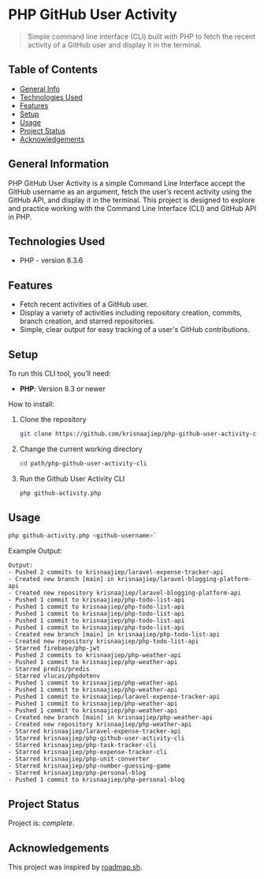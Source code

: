 # PHP GitHub User Activity
> Simple command line interface (CLI) built with PHP to fetch the recent activity of a GitHub user and display it in the terminal.

## Table of Contents
* [General Info](#general-information)
* [Technologies Used](#technologies-used)
* [Features](#features)
* [Setup](#setup)
* [Usage](#usage)
* [Project Status](#project-status)
* [Acknowledgements](#acknowledgements)

## General Information
PHP GitHub User Activity is a simple Command Line Interface accept the GitHub username as an argument, fetch the user’s recent activity using the GitHub API, and display it in the terminal. This project is designed to explore and practice working with the Command Line Interface (CLI) and GitHub API in PHP.

## Technologies Used
- PHP - version 8.3.6

## Features

- Fetch recent activities of a GitHub user.
- Display a variety of activities including repository creation, commits, branch creation, and starred repositories.
- Simple, clear output for easy tracking of a user's GitHub contributions.

## Setup
To run this CLI tool, you’ll need:
- **PHP**: Version 8.3 or newer

How to install:
1. Clone the repository

   ```bash
   git clone https://github.com/krisnaajiep/php-github-user-activity-cli.git
   ```

2. Change the current working directory

   ```bash
   cd path/php-github-user-activity-cli
   ```

3. Run the Github User Activity CLI
   ```bash
   php github-activity.php
   ```

## Usage
```bash
php github-activity.php <github-username>`
```

Example Output:
```
Output:
- Pushed 2 commits to krisnaajiep/laravel-expense-tracker-api
- Created new branch [main] in krisnaajiep/laravel-blogging-platform-api
- Created new repository krisnaajiep/laravel-blogging-platform-api
- Pushed 1 commit to krisnaajiep/php-todo-list-api
- Pushed 1 commit to krisnaajiep/php-todo-list-api
- Pushed 1 commit to krisnaajiep/php-todo-list-api
- Pushed 1 commit to krisnaajiep/php-todo-list-api
- Pushed 1 commit to krisnaajiep/php-todo-list-api
- Created new branch [main] in krisnaajiep/php-todo-list-api
- Created new repository krisnaajiep/php-todo-list-api
- Starred firebase/php-jwt
- Pushed 2 commits to krisnaajiep/php-weather-api
- Pushed 1 commit to krisnaajiep/php-weather-api
- Starred predis/predis
- Starred vlucas/phpdotenv
- Pushed 1 commit to krisnaajiep/php-weather-api
- Pushed 1 commit to krisnaajiep/php-weather-api
- Pushed 1 commit to krisnaajiep/laravel-expense-tracker-api
- Pushed 1 commit to krisnaajiep/php-weather-api
- Pushed 1 commit to krisnaajiep/php-weather-api
- Created new branch [main] in krisnaajiep/php-weather-api
- Created new repository krisnaajiep/php-weather-api
- Starred krisnaajiep/laravel-expense-tracker-api
- Starred krisnaajiep/php-github-user-activity-cli
- Starred krisnaajiep/php-task-tracker-cli
- Starred krisnaajiep/php-expense-tracker-cli
- Starred krisnaajiep/php-unit-converter
- Starred krisnaajiep/php-number-guessing-game
- Starred krisnaajiep/php-personal-blog
- Pushed 1 commit to krisnaajiep/php-personal-blog
```

## Project Status
Project is: _complete_.

## Acknowledgements
This project was inspired by [roadmap.sh](https://roadmap.sh/projects/github-user-activity).
